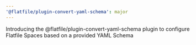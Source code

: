 ```yaml
---
'@flatfile/plugin-convert-yaml-schema': major
---
```


Introducing the @flatfile/plugin-convert-yaml-schema plugin to configure Flatfile Spaces based on a provided YAML Schema
